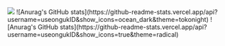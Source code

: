 <img src="https://img.shields.io/badge/Firebase-FFCA28?style=flat-square&logo=firebase&logoColor=white"/>
![Anurag's GitHub stats](https://github-readme-stats.vercel.app/api?username=useongukID&show_icons=ocean_dark&theme=tokonight)
![Anurag's GitHub stats](https://github-readme-stats.vercel.app/api?username=useongukID&show_icons=true&theme=radical)
